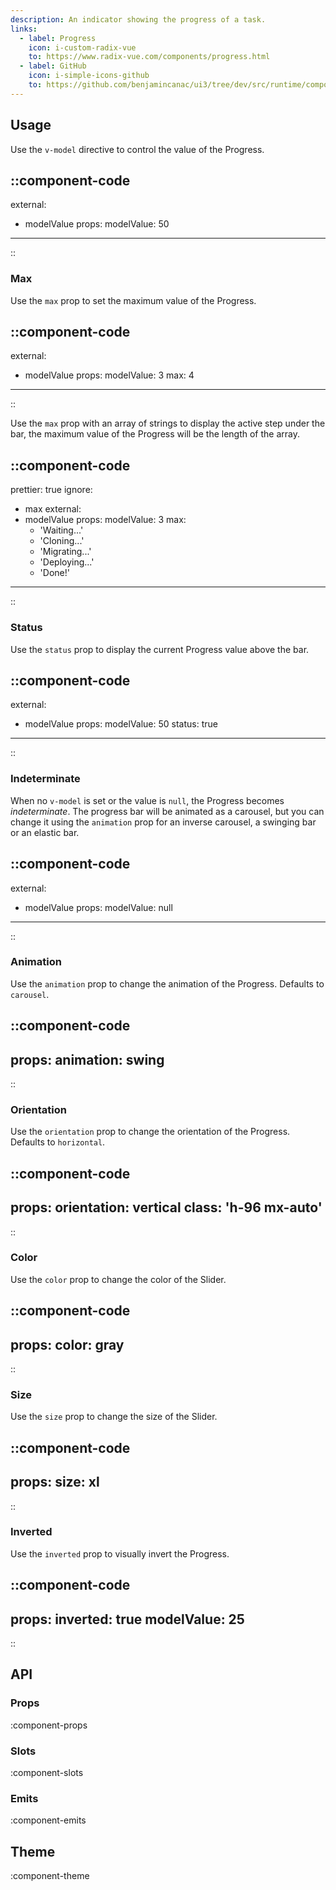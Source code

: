 ```yaml
---
description: An indicator showing the progress of a task.
links:
  - label: Progress
    icon: i-custom-radix-vue
    to: https://www.radix-vue.com/components/progress.html
  - label: GitHub
    icon: i-simple-icons-github
    to: https://github.com/benjamincanac/ui3/tree/dev/src/runtime/components/Progress.vue
---
```


## Usage

Use the `v-model` directive to control the value of the Progress.

::component-code
---
external:
  - modelValue
props:
  modelValue: 50
---
::

### Max

Use the `max` prop to set the maximum value of the Progress.

::component-code
---
external:
  - modelValue
props:
  modelValue: 3
  max: 4
---
::

Use the `max` prop with an array of strings to display the active step under the bar, the maximum value of the Progress will be the length of the array.

::component-code
---
prettier: true
ignore:
  - max
external:
  - modelValue
props:
  modelValue: 3
  max:
    - 'Waiting...'
    - 'Cloning...'
    - 'Migrating...'
    - 'Deploying...'
    - 'Done!'
---
::

### Status

Use the `status` prop to display the current Progress value above the bar.

::component-code
---
external:
  - modelValue
props:
  modelValue: 50
  status: true
---
::

### Indeterminate

When no `v-model` is set or the value is `null`, the Progress becomes _indeterminate_. The progress bar will be animated as a carousel, but you can change it using the `animation` prop for an inverse carousel, a swinging bar or an elastic bar.

::component-code
---
external:
  - modelValue
props:
  modelValue: null
---
::

### Animation

Use the `animation` prop to change the animation of the Progress. Defaults to `carousel`.

::component-code
---
props:
  animation: swing
---
::

### Orientation

Use the `orientation` prop to change the orientation of the Progress. Defaults to `horizontal`.

::component-code
---
props:
  orientation: vertical
  class: 'h-96 mx-auto'
---
::

### Color

Use the `color` prop to change the color of the Slider.

::component-code
---
props:
  color: gray
---
::

### Size

Use the `size` prop to change the size of the Slider.

::component-code
---
props:
  size: xl
---
::

### Inverted

Use the `inverted` prop to visually invert the Progress.

::component-code
---
props:
  inverted: true
  modelValue: 25
---
::

## API

### Props

:component-props

### Slots

:component-slots

### Emits

:component-emits

## Theme

:component-theme
